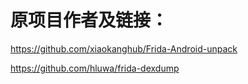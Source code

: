 # 原项目作者及链接：
https://github.com/xiaokanghub/Frida-Android-unpack

https://github.com/hluwa/frida-dexdump
